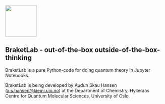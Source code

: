 <img src="https://github.uio.no/audunsh/braketlab/blob/master/graphics/braketlab_logo.png" width = 100px>

## BraketLab - out-of-the-box outside-of-the-box-thinking

BraketLab is a pure Python-code for doing quantum theory in Jupyter Notebooks.

BraketLab is being developed by Audun Skau Hansen (a.s.hansen@kjemi.uio.no) at the Department of Chemistry, Hylleraas Centre for Quantum Molecular Sciences, University of Oslo.

